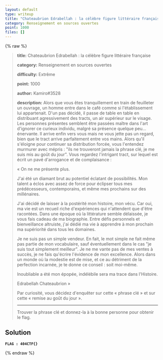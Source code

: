 ```yaml
---
layout: default
type: writeup
title: "Chateaubrion Edrabellah : la célèbre figure littéraire française"
category: Renseignement en sources ouvertes
point: 1000
files: []
---
```


{% raw %}
> **title:** Chateaubrion Edrabellah : la célèbre figure littéraire française
>
> **category:** Renseignement en sources ouvertes
>
> **difficulty:** Extrême
>
> **point:** 1000
>
> **author:** Kamiro#3528
>
> **description:**
> Alors que vous êtes tranquillement en train de feuilleter un ouvrage, un homme entre dans le café comme si l'établissement lui appartenait. D'un pas décidé, il passe de table en table en distribuant agressivement des tracts, un air supérieur sur le visage. Les personnes présentes semblent être passées maître dans l'art d'ignorer ce curieux individu, malgré sa présence quelque peu... énervante. Il arrive enfin vers vous mais ne vous jette pas un regard, bien que le tract arrive parfaitement entre vos mains. Alors qu'il s'éloigne pour continuer sa distribution forcée, vous l'entendez murmurer avec mépris : "ils ne trouveront jamais la phrase clé, je me suis mis au goût du jour". Vous regardez l'intrigant tract, sur lequel est écrit un pavé d'arrogance et de complaisance :
> 
> « On ne me présente plus.
> 
> J'ai été un diamant brut au potentiel éclatant de possibilités. Mon talent a éclos avec assez de force pour éclipser tous mes prédécesseurs, contemporains, et même mes prochains sur des millénaires.
> 
> J'ai décidé de laisser à la postérité mon histoire, mon vécu. Car oui, ma vie est un recueil riche d'expériences qui n'attendent que d'être racontées. Dans une époque où la littérature semble délaissée, je vous fais cadeau de ma biographie. Entre défis personnels et bienveillance altruiste, j'ai dédié ma vie à apprendre à mon prochain ma supériorité dans tous les domaines.
> 
> Je ne suis pas un simple vendeur. En fait, le mot simple ne fait même pas partie de mon vocabulaire, sauf éventuellement dans le cas "je suis tout simplement meilleur". Je ne me vante pas de mes ventes à succès, je ne fais qu'écrire l'évidence de mon excellence. Alors dans un monde où la modestie est de mise, et ce au détriment de la perfection incarnée, je te donne ce conseil : soit moi-même. 
> 
> Inoubliable a été mon épopée, indélébile sera ma trace dans l'Histoire.
> 
> Edrabellah Chateaubrion »
> 
> Par curiosité, vous décidez d'enquêter sur cette « phrase clé » et sur cette « remise au goût du jour ».
> 
> ***
> 
> Trouver la phrase clé et donnez-la à la bonne personne pour obtenir le flag.

## Solution


**`FLAG : 404CTF{}`**

{% endraw %}